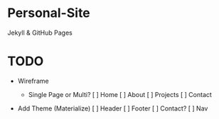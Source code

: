 # Personal-Site

Jekyll & GitHub Pages

# TODO

- Wireframe
  - Single Page or Multi?
    [ ] Home
    [ ] About
    [ ] Projects
    [ ] Contact
    
- Add Theme (Materialize)
  [ ] Header
  [ ] Footer
    [ ] Contact?
  [ ] Nav
